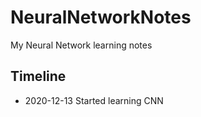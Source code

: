 # NeuralNetworkNotes
My Neural Network learning notes

## Timeline
- 2020-12-13 Started learning CNN
